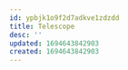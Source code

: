 ```yaml
---
id: ypbjk1o9f2d7adkve1zdzdd
title: Telescope
desc: ''
updated: 1694643842903
created: 1694643842903
---
```

